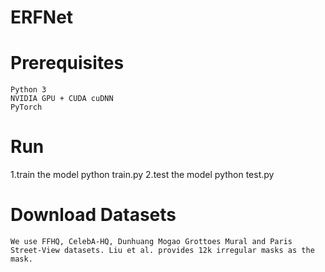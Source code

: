 # ERFNet

# Prerequisites
    Python 3
    NVIDIA GPU + CUDA cuDNN
    PyTorch 
# Run
1.train the model
    python train.py
2.test the model
    python test.py

# Download Datasets
    We use FFHQ, CelebA-HQ, Dunhuang Mogao Grottoes Mural and Paris Street-View datasets. Liu et al. provides 12k irregular masks as the mask.
